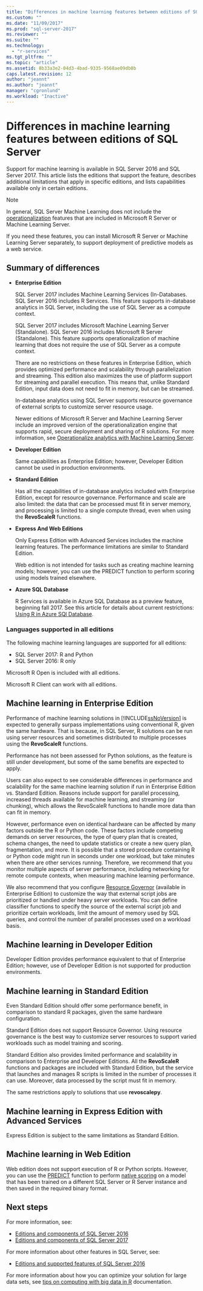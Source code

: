 ```yaml
---
title: "Differences in machine learning features between editions of SQL Server | Microsoft Docs"
ms.custom: ""
ms.date: "11/09/2017"
ms.prod: "sql-server-2017"
ms.reviewer: ""
ms.suite: ""
ms.technology: 
  - "r-services"
ms.tgt_pltfrm: ""
ms.topic: "article"
ms.assetid: 8b33a3e2-04d3-4bad-9335-9568ae09db0b
caps.latest.revision: 12
author: "jeannt"
ms.author: "jeannt"
manager: "cgronlund"
ms.workload: "Inactive"
---
```


# Differences in machine learning features between editions of SQL Server
 
 Support for machine learning is available in SQL Server 2016 and SQL Server 2017. This article lists the editions that support the feature, describes additional limitations that apply in specific editions, and lists capabilities available only in certain editions.

 > [!NOTE]
 > In general, SQL Server Machine Learning does not include the [operationalization](https://docs.microsoft.com/machine-learning-server/what-is-operationalization) features that are included in Microsoft R Server or Machine Learning Server.
 > 
 > If you need these features, you can install Microsoft R Server or Machine Learning Server separately, to support deployment of predictive models as a web service. 

## Summary of differences

-   **Enterprise Edition**
    
     SQL Server 2017 includes Machine Learning Services (In-Databases. SQL Server 2016 includes R Services. This feature supports in-database analytics in SQL Server, including the use of SQL Server as a compute context.
     
     SQL Server 2017 includes Microsoft Machine Learning Server (Standalone). SQL Server 2016 includes Microsoft R Server (Standalone). This feature supports operationalization of machine learning that does not require the use of SQL Server as a compute context.

     There are no restrictions on these features in Enterprise Edition, which provides optimized performance and scalability through parallelization and streaming. This edition also maximizes the use of platform support for streaming and parallel execution. This means that, unlike Standard Edition, input data does not need to fit in memory, but can be streamed.
     
     In-database analytics using SQL Server supports resource governance of external scripts to customize server resource usage.
     
     Newer editions of Microsoft R Server and Machine Learning Server include an improved version of the operationalization engine that supports rapid, secure deployment and sharing of R solutions. For more information, see [Operationalize analytics with Machine Learning Server](https://docs.microsoft.com/machine-learning-server/what-is-operationalization).

-   **Developer Edition**

     Same capabilities as Enterprise Edition; however, Developer Edition cannot be used in production environments.  
  
-   **Standard Edition**

     Has all the capabilities of in-database analytics included with Enterprise Edition, except for resource governance. Performance and scale are also limited: the data that can be processed must fit in server memory, and processing is limited to a single compute thread, even when using the **RevoScaleR** functions.
  
-   **Express And Web Editions**
  
     Only Express Edition with Advanced Services includes the machine learning features. The performance limitations are similar to Standard Edition. 
     
     Web edition is not intended for tasks such as creating machine learning models; however, you can use the PREDICT function to perform scoring using models trained elsewhere.

-   **Azure SQL Database**
  
     R Services is available in Azure SQL Database as a preview feature, beginning fall 2017. See this article for details about current restrictions: [Using R in Azure SQl Database](using-r-in-azure-sql-database.md).

### Languages supported in all editions

The following machine learning languages are supported for all editions:

+ SQL Server 2017: R and Python
+ SQL Server 2016: R only

Microsoft R Open is included with all editions.

Microsoft R Client can work with all editions.

## Machine learning in Enterprise Edition

Performance of machine learning solutions in [!INCLUDE[ssNoVersion](../../includes/ssnoversion-md.md)] is expected to generally surpass implementations using conventional R, given the same hardware. That is because, in SQL Server, R solutions can be run using server resources and sometimes distributed to multiple processes using the **RevoScaleR** functions. 

Performance has not been assessed for Python solutions, as the feature is still under development, but some of the same benefits are expected to apply.

Users can also expect to see considerable differences in performance and scalability for the same machine learning solution if run in Enterprise Edition vs. Standard Edition. Reasons include support for parallel processing, increased threads available for machine learning, and streaming (or chunking), which allows the RevoScaleR functions to handle more data than can fit in memory. 

However, performance even on identical hardware can be affected by many factors outside the R or Python code. These factors  include competing demands on server resources, the type of query plan that is created, schema changes, the need to update statistics or create a new query plan, fragmentation, and more. It is possible that a stored procedure containing R or Python code might run in seconds under one workload, but take minutes when there are other services running.  Therefore, we recommend that you monitor multiple aspects of server performance, including networking for remote compute contexts, when measuring machine learning performance.

We also recommend that you configure [Resource Governor](../../relational-databases/resource-governor/resource-governor.md) (available in Enterprise Edition) to customize the way that external script jobs are prioritized or handled under heavy server workloads. You can define classifier functions to specify the source of the external script job and prioritize certain workloads, limit the amount of memory used by SQL queries,  and control the number of parallel processes used on a workload basis.

## Machine learning in Developer Edition

Developer Edition provides performance equivalent to that of Enterprise Edition; however, use of Developer Edition is not supported for production environments.

## Machine learning in Standard Edition

Even Standard Edition should offer some performance benefit, in comparison to standard R packages, given the same hardware configuration.

Standard Edition does not support Resource Governor. Using resource governance is the best way to customize server resources to support varied workloads such as model training and scoring.

Standard Edition also provides limited performance and scalability in comparison to Enterprise and Developer Editions. All the **RevoScaleR** functions and packages are included with Standard Edition, but the service that launches and manages R scripts is limited in the number of processes it can use. Moreover, data processed by the script must fit in memory.  

The same restrictions apply to solutions that use **revoscalepy**.

## Machine learning in Express Edition with Advanced Services

Express Edition is subject to the same limitations as Standard Edition.

## Machine learning in Web Edition

Web edition does not support execution of R or Python scripts. However, you can use the [PREDICT](../../t-sql/queries/predit-transat-sql.md) function to perform [native scoring](../sql-native-scoring.md) on a model that has been trained on a different SQL Server or R Server instance and then saved in the required binary format.

## Next steps

For more information, see:

+ [Editions and components of SQL Server 2016](../../sql-server/editions-and-components-of-sql-server-2016.md)
+ [Editions and components of SQL Server 2017](../../sql-server/editions-and-components-of-sql-server-2017.md)

For more information about other features in SQL Server, see:

+ [Editions and supported features of SQL Server 2016](../../sql-server/editions-and-components-of-sql-server-2016.md) 

For more information about how you can optimize your solution for large data sets, see [tips on computing with big data in R](https://docs.microsoft.com/machine-learning-server/r/tutorial-large-data-tips) documentation.
